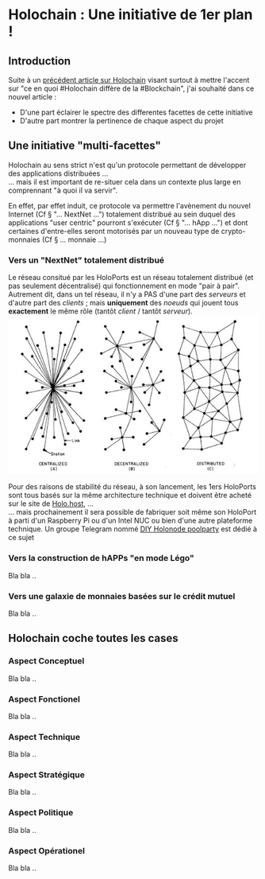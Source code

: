 # Holochain : Une initiative de 1er plan !

## Introduction
Suite à un <a href="https://github.com/iPlumb3r/Holochain/blob/master/HolochainNotBlockchain_FR.md">précédent article sur Holochain</a> visant surtout à mettre l'accent sur "ce en quoi #Holochain diffère de la #Blockchain", j'ai souhaité dans ce nouvel article :
* D'une part éclairer le spectre des differentes facettes de cette initiative
* D'autre part montrer la pertinence de chaque aspect du projet

## Une initiative "multi-facettes"
Holochain au sens strict n'est qu'un protocole permettant de développer des applications distribuées ...   
... mais il est important de re-situer cela dans un contexte plus large en comprennant "à quoi il va servir".

En effet, par effet induit, ce protocole va permettre l'avènement du nouvel Internet (Cf § "... NextNet ...") totalement distribué au sein duquel des applications "user centric" pourront s'exécuter (Cf § "... hApp ...") et dont certaines d'entre-elles seront motorisés par un nouveau type de crypto-monnaies (Cf § ... monnaie ...) 

### Vers un "NextNet" totalement distribué
Le réseau consitué par les HoloPorts est un réseau totalement distribué (et pas seulement décentralisé) qui fonctionnement en mode "pair à pair".
Autrement dit, dans un tel réseau, il n'y a PAS d'une part des _serveurs_ et d'autre part des _clients_ ; mais __uniquement__ des _noeuds_ qui jouent tous __exactement__ le même rôle (tantôt _client_ / tantôt _serveur_).    
![cen_dec_dis](https://github.com/iPlumb3r/Holochain/blob/master/images/centralized_decentralized_distributed.jpeg)

Pour des raisons de stabilité du réseau, à son lancement, les 1ers HoloPorts sont tous basés sur la même architecture technique et doivent être acheté sur le site de <a href="https://github.com/babonet13/HelloWorld/">Holo.host</a>, ...    
... mais prochainement il sera possible de fabriquer soit même son HoloPort à parti d'un Raspberry Pi ou d'un Intel NUC ou bien d'une autre plateforme technique. Un groupe Telegram nommé <a href="https://t.me/holonode">DIY Holonode poolparty</a> est dédié à ce sujet



### Vers la construction de hAPPs "en mode Légo"
Bla bla ..

### Vers une galaxie de monnaies basées sur le crédit mutuel
Bla bla ..

## Holochain coche toutes les cases

### Aspect Conceptuel
Bla bla ..

### Aspect Fonctionel
Bla bla ..

### Aspect Technique
Bla bla ..

### Aspect Stratégique
Bla bla ..

### Aspect Politique
Bla bla ..

### Aspect Opérationel
Bla bla ..
